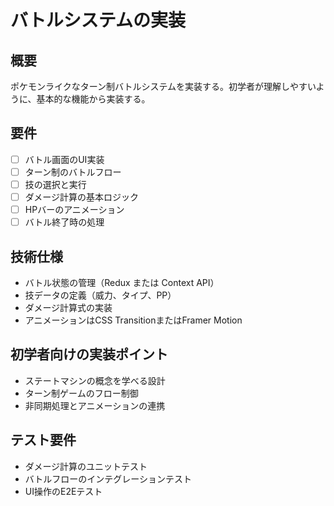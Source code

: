 # バトルシステムの実装

## 概要

ポケモンライクなターン制バトルシステムを実装する。初学者が理解しやすいように、基本的な機能から実装する。

## 要件

- [ ] バトル画面のUI実装
- [ ] ターン制のバトルフロー
- [ ] 技の選択と実行
- [ ] ダメージ計算の基本ロジック
- [ ] HPバーのアニメーション
- [ ] バトル終了時の処理

## 技術仕様

- バトル状態の管理（Redux または Context API）
- 技データの定義（威力、タイプ、PP）
- ダメージ計算式の実装
- アニメーションはCSS TransitionまたはFramer Motion

## 初学者向けの実装ポイント

- ステートマシンの概念を学べる設計
- ターン制ゲームのフロー制御
- 非同期処理とアニメーションの連携

## テスト要件

- ダメージ計算のユニットテスト
- バトルフローのインテグレーションテスト
- UI操作のE2Eテスト
